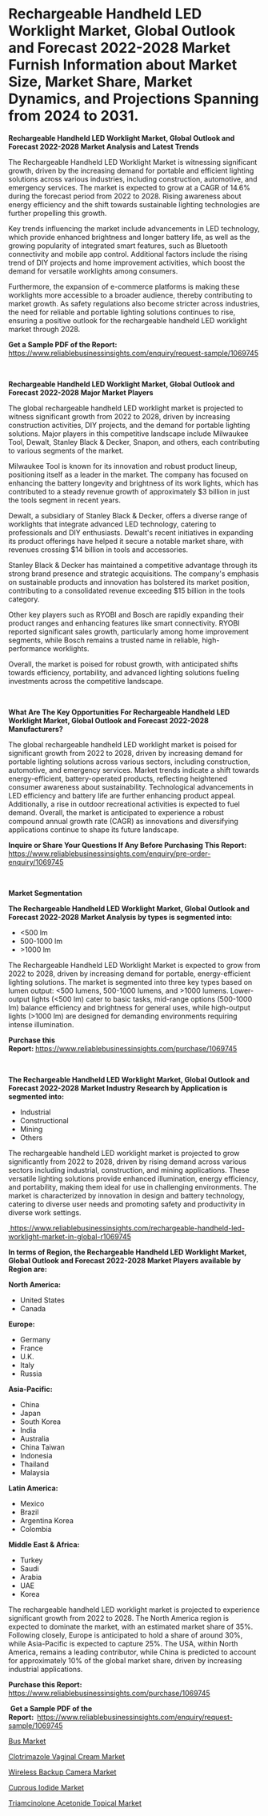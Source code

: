 <p><h1>Rechargeable Handheld LED Worklight Market, Global Outlook and Forecast 2022-2028 Market Furnish Information about Market Size, Market Share, Market Dynamics, and Projections Spanning from 2024 to 2031.</h1></p><p><strong>Rechargeable Handheld LED Worklight Market, Global Outlook and Forecast 2022-2028 Market Analysis and Latest Trends</strong></p>
<p><p>The Rechargeable Handheld LED Worklight Market is witnessing significant growth, driven by the increasing demand for portable and efficient lighting solutions across various industries, including construction, automotive, and emergency services. The market is expected to grow at a CAGR of 14.6% during the forecast period from 2022 to 2028. Rising awareness about energy efficiency and the shift towards sustainable lighting technologies are further propelling this growth.</p><p>Key trends influencing the market include advancements in LED technology, which provide enhanced brightness and longer battery life, as well as the growing popularity of integrated smart features, such as Bluetooth connectivity and mobile app control. Additional factors include the rising trend of DIY projects and home improvement activities, which boost the demand for versatile worklights among consumers.</p><p>Furthermore, the expansion of e-commerce platforms is making these worklights more accessible to a broader audience, thereby contributing to market growth. As safety regulations also become stricter across industries, the need for reliable and portable lighting solutions continues to rise, ensuring a positive outlook for the rechargeable handheld LED worklight market through 2028.</p></p>
<p><strong>Get a Sample PDF of the Report:&nbsp;</strong> <a href="https://www.reliablebusinessinsights.com/enquiry/request-sample/1069745">https://www.reliablebusinessinsights.com/enquiry/request-sample/1069745</a></p>
<p>&nbsp;</p>
<p><strong>Rechargeable Handheld LED Worklight Market, Global Outlook and Forecast 2022-2028 Major Market Players</strong></p>
<p><p>The global rechargeable handheld LED worklight market is projected to witness significant growth from 2022 to 2028, driven by increasing construction activities, DIY projects, and the demand for portable lighting solutions. Major players in this competitive landscape include Milwaukee Tool, Dewalt, Stanley Black & Decker, Snapon, and others, each contributing to various segments of the market.</p><p>Milwaukee Tool is known for its innovation and robust product lineup, positioning itself as a leader in the market. The company has focused on enhancing the battery longevity and brightness of its work lights, which has contributed to a steady revenue growth of approximately $3 billion in just the tools segment in recent years. </p><p>Dewalt, a subsidiary of Stanley Black & Decker, offers a diverse range of worklights that integrate advanced LED technology, catering to professionals and DIY enthusiasts. Dewalt's recent initiatives in expanding its product offerings have helped it secure a notable market share, with revenues crossing $14 billion in tools and accessories.</p><p>Stanley Black & Decker has maintained a competitive advantage through its strong brand presence and strategic acquisitions. The company's emphasis on sustainable products and innovation has bolstered its market position, contributing to a consolidated revenue exceeding $15 billion in the tools category.</p><p>Other key players such as RYOBI and Bosch are rapidly expanding their product ranges and enhancing features like smart connectivity. RYOBI reported significant sales growth, particularly among home improvement segments, while Bosch remains a trusted name in reliable, high-performance worklights.</p><p>Overall, the market is poised for robust growth, with anticipated shifts towards efficiency, portability, and advanced lighting solutions fueling investments across the competitive landscape.</p></p>
<p>&nbsp;</p>
<p><strong>What Are The Key Opportunities For Rechargeable Handheld LED Worklight Market, Global Outlook and Forecast 2022-2028 Manufacturers?</strong></p>
<p><p>The global rechargeable handheld LED worklight market is poised for significant growth from 2022 to 2028, driven by increasing demand for portable lighting solutions across various sectors, including construction, automotive, and emergency services. Market trends indicate a shift towards energy-efficient, battery-operated products, reflecting heightened consumer awareness about sustainability. Technological advancements in LED efficiency and battery life are further enhancing product appeal. Additionally, a rise in outdoor recreational activities is expected to fuel demand. Overall, the market is anticipated to experience a robust compound annual growth rate (CAGR) as innovations and diversifying applications continue to shape its future landscape.</p></p>
<p><strong>Inquire or Share Your Questions If Any Before Purchasing This Report:</strong> <a href="https://www.reliablebusinessinsights.com/enquiry/pre-order-enquiry/1069745">https://www.reliablebusinessinsights.com/enquiry/pre-order-enquiry/1069745</a></p>
<p>&nbsp;</p>
<p><strong>Market Segmentation</strong></p>
<p><strong>The Rechargeable Handheld LED Worklight Market, Global Outlook and Forecast 2022-2028 Market Analysis by types is segmented into:</strong></p>
<p><ul><li><500 lm</li><li>500-1000 lm</li><li>>1000 lm</li></ul></p>
<p><p>The Rechargeable Handheld LED Worklight Market is expected to grow from 2022 to 2028, driven by increasing demand for portable, energy-efficient lighting solutions. The market is segmented into three key types based on lumen output: <500 lumens, 500-1000 lumens, and >1000 lumens. Lower-output lights (<500 lm) cater to basic tasks, mid-range options (500-1000 lm) balance efficiency and brightness for general uses, while high-output lights (>1000 lm) are designed for demanding environments requiring intense illumination.</p></p>
<p><strong>Purchase this Report:&nbsp;</strong><a href="https://www.reliablebusinessinsights.com/purchase/1069745">https://www.reliablebusinessinsights.com/purchase/1069745</a></p>
<p>&nbsp;</p>
<p><strong>The Rechargeable Handheld LED Worklight Market, Global Outlook and Forecast 2022-2028 Market Industry Research by Application is segmented into:</strong></p>
<p><ul><li>Industrial</li><li>Constructional</li><li>Mining</li><li>Others</li></ul></p>
<p><p>The rechargeable handheld LED worklight market is projected to grow significantly from 2022 to 2028, driven by rising demand across various sectors including industrial, construction, and mining applications. These versatile lighting solutions provide enhanced illumination, energy efficiency, and portability, making them ideal for use in challenging environments. The market is characterized by innovation in design and battery technology, catering to diverse user needs and promoting safety and productivity in diverse work settings.</p></p>
<p><a href="https://www.reliablebusinessinsights.com/rechargeable-handheld-led-worklight-market-in-global-r1069745">&nbsp;https://www.reliablebusinessinsights.com/rechargeable-handheld-led-worklight-market-in-global-r1069745</a></p>
<p><strong>In terms of Region, the Rechargeable Handheld LED Worklight Market, Global Outlook and Forecast 2022-2028 Market Players available by Region are:</strong></p>
<p>
    <p> <strong> North America: </strong>
        <ul>
            <li>United States</li>
            <li>Canada</li>
        </ul>
        </p> 
    <p> <strong> Europe: </strong>
        <ul>
            <li>Germany</li>
            <li>France</li>
            <li>U.K.</li>
            <li>Italy</li>
            <li>Russia</li>
        </ul>
        </p> 
    <p> <strong> Asia-Pacific: </strong>
        <ul>
            <li>China</li>
            <li>Japan</li>
            <li>South Korea</li>
            <li>India</li>
            <li>Australia</li>
            <li>China Taiwan</li>
            <li>Indonesia</li>
            <li>Thailand</li>
            <li>Malaysia</li>
        </ul>
        </p> 
    <p> <strong> Latin America: </strong>
        <ul>
            <li>Mexico</li>
            <li>Brazil</li>
            <li>Argentina Korea</li>
            <li>Colombia</li>
        </ul>
        </p> 
    <p> <strong> Middle East & Africa: </strong>
        <ul>
            <li>Turkey</li>
            <li>Saudi</li>
            <li>Arabia</li>
            <li>UAE</li>
            <li>Korea</li>
        </ul>
    </p>
    </p>
<p><p>The rechargeable handheld LED worklight market is projected to experience significant growth from 2022 to 2028. The North America region is expected to dominate the market, with an estimated market share of 35%. Following closely, Europe is anticipated to hold a share of around 30%, while Asia-Pacific is expected to capture 25%. The USA, within North America, remains a leading contributor, while China is predicted to account for approximately 10% of the global market share, driven by increasing industrial applications.</p></p>
<p><strong>Purchase this Report: </strong><a href="https://www.reliablebusinessinsights.com/purchase/1069745">https://www.reliablebusinessinsights.com/purchase/1069745</a></p>
<p>&nbsp;<strong>Get a Sample PDF of the Report:&nbsp;&nbsp;</strong><a href="https://www.reliablebusinessinsights.com/enquiry/request-sample/1069745">https://www.reliablebusinessinsights.com/enquiry/request-sample/1069745</a></p>
<p><strong></strong></p>
<p><p><a href="https://medium.com/@irwingibson2023/market-forecast-global-bus-trends-and-impact-analysis-2024-2031-by-application-transit-b4d8a5ecd982">Bus Market</a></p><p><a href="https://www.linkedin.com/pulse/clotrimazole-vaginal-cream-market-emerging-trends-future-46k4e?trackingId=Dq7nq9peTQaREivrCsyHJw%3D%3D">Clotrimazole Vaginal Cream Market</a></p><p><a href="https://medium.com/@foyazahmed1999_69116/insights-into-wireless-backup-camera-market-share-and-competitive-landscape-for-period-from-2024-to-73c83e039ae7">Wireless Backup Camera Market</a></p><p><a href="https://www.linkedin.com/pulse/cuprous-iodide-market-size-type-above-990above-995others-product-am7ze?trackingId=8BdJhwO3QbCHgIGB9dWimA%3D%3D">Cuprous Iodide Market</a></p><p><a href="https://www.linkedin.com/pulse/exploring-triamcinolone-acetonide-topical-market-dynamics-tyw1e?trackingId=XvlHdO6HQrSXOkkYZ5GVYQ%3D%3D">Triamcinolone Acetonide Topical Market</a></p></p>